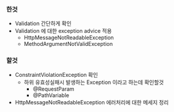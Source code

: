 ### 한것

* Validation 간단하게 확인
* Validation 에 대한 exception advice 적용
    * HttpMessageNotReadableException
    * MethodArgumentNotValidException

### 할것

* ConstraintViolationException 확인
    * 하위 유효성실패시 발생하는 Exception 이라고 하는데 확인할것
        * @RequestParam
        * @PathVariable
* HttpMessageNotReadableException 에러처리에 대한 메세지 정리